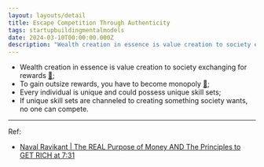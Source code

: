 ```yaml
---
layout: layouts/detail
title: Escape Competition Through Authenticity
tags: startupbuildingmentalmodels
date: 2024-03-10T00:00:00.000Z
description: "Wealth creation in essence is value creation to society exchanging for rewards \U0001F517; To gain outsize rewards, you have to become monopoly \U0001F517; Every individual is ..."
---
```

* Wealth creation in essence is value creation to society exchanging for rewards <a href="https://www.littletunnel.com/area/mental-models-to-startup-building/naval-how-to-create-wealth/" data-note-url="/area/mental-models-to-startup-building/naval-how-to-create-wealth/" target="_blank">🔗</a>; 
* To gain outsize rewards, you have to become monopoly <a href="https://www.littletunnel.com/area/mental-models-to-startup-building/peter-thiel-outsize-profit-equal-gaining-monopoly-position/" data-note-url="/area/mental-models-to-startup-building/peter-thiel-outsize-profit-equal-gaining-monopoly-position/" target="_blank">🔗</a>; 
* Every individual is unique and could possess unique skill sets; 
* If unique skill sets are channeled to creating something society wants, no one can compete. 

---

Ref:
* <a href="https://youtu.be/dVEfwqdLFGQ?si=09fPMLOJ4G-ituAP&t=452" target="_blank">Naval Ravikant | The REAL Purpose of Money AND The Principles to GET RICH at 7:31</a>
